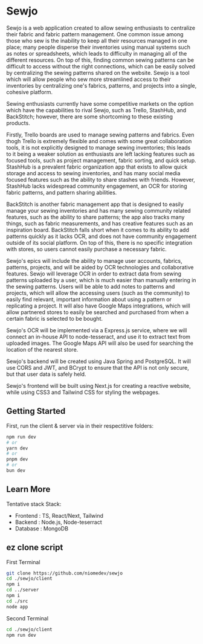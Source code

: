# Sewjo
Sewjo is a web application created to allow sewing enthusiasts to centralize their fabric and
fabric pattern management. One common issue among those who sew is the inability to keep all
their resources managed in one place; many people disperse their inventories using manual
systems such as notes or spreadsheets, which leads to difficulty in managing all of the different
resources. On top of this, finding common sewing patterns can be difficult to access without the
right connections, which can be easily solved by centralizing the sewing patterns shared on the
website. Sewjo is a tool which will allow people who sew more streamlined access to their
inventories by centralizing one's fabrics, patterns, and projects into a single, cohesive platform.

Sewing enthusiasts currently have some competitive markets on the option which have the
capabilities to rival Sewjo, such as Trello, StashHub, and BackStitch; however, there are some
shortcoming to these existing products.

Firstly, Trello boards are used to manage sewing patterns and fabrics. Even thogh Trello is
extremely flexible and comes with some great collaboration tools, it is not explicitly designed to
manage sewing inventories; this leads to it being a weaker solution as enthusiasts are left lacking
features such as focused tools, such as project management, fabric sorting, and quick setup.
StashHub is a prevalent fabric organization app that exists to allow quick storage and access to
sewing inventories, and has many social media focused features such as the ability to share
stashes with friends. However, StashHub lacks widespread community engagement, an OCR for
storing fabric patterns, and pattern sharing abilities.

BackStitch is another fabric management app that is designed to easily manage your sewing
inventories and has many sewing community related features, such as the ability to share
patterns; the app also tracks many things, such as fabric measurements, and has creative features
such as an inspiration board. BackStitch falls short when it comes to its ability to add patterns
quickly as it lacks OCR, and does not have community engagement outside of its social
platform. On top of this, there is no specific integration with stores, so users cannot easily
purchase a necessary fabric.

Sewjo's epics will include the ability to manage user accounts, fabrics, patterns, projects, and
will be aided by OCR technologies and collaborative features. Sewjo will leverage OCR in order
to extract data from sewing patterns uploaded by a user, which is much easier than manually
entering in the sewing patterns. Users will be able to add notes to patterns and projects, which
will allow the accessing users (such as the community) to easily find relevant, important
information about using a pattern or replicating a project. It will also have Google Maps
integrations, which will allow partnered stores to easily be searched and purchased from when a
certain fabric is selected to be bought.

Sewjo's OCR will be implemented via a Express.js service, where we will connect an in-house
API to node-tesseract, and use it to extract text from uploaded images. The Google Maps API
will also be used for searching the location of the nearest store.

Sewjo's backend will be created using Java Spring and PostgreSQL. It will use CORS and JWT,
and BCrypt to ensure that the API is not only secure, but that user data is safely held.

Sewjo's frontend will be built using Next.js for creating a reactive website, while using CSS3 and
Tailwind CSS for styling the webpages.

## Getting Started
First, run the client & server via in their respectitive folders:
```bash
npm run dev
# or
yarn dev
# or
pnpm dev
# or
bun dev
```

## Learn More

Tentative stack Stack:

- Frontend : TS, React/Next, Tailwind
- Backend  : Node.js, Node-teserract
- Database : MongoDB

## ez clone script
First Terminal
```bash
git clone https://github.com/niomedev/sewjo
cd ./sewjo/client
npm i
cd ../server
npm i
cd ./src
node app
```

Second Terminal
```bash
cd ./sewjo/client
npm run dev
```
